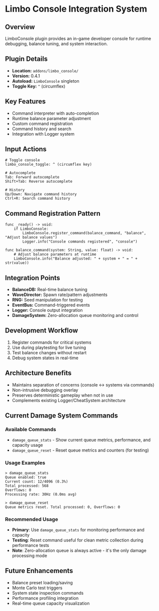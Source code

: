 # Limbo Console Integration System

## Overview
LimboConsole plugin provides an in-game developer console for runtime debugging, balance tuning, and system interaction.

## Plugin Details
- **Location:** `addons/limbo_console/`
- **Version:** 0.4.1
- **Autoload:** `LimboConsole` singleton
- **Toggle Key:** `^` (circumflex)

## Key Features
- Command interpreter with auto-completion
- Runtime balance parameter adjustment
- Custom command registration
- Command history and search
- Integration with Logger system

## Input Actions
```gdscript
# Toggle console
limbo_console_toggle: ^ (circumflex key)

# Autocomplete
Tab: Forward autocomplete
Shift+Tab: Reverse autocomplete

# History
Up/Down: Navigate command history
Ctrl+R: Search command history
```

## Command Registration Pattern
```gdscript
func _ready() -> void:
    if LimboConsole:
        LimboConsole.register_command(balance_command, "balance", "Adjust balance values")
        Logger.info("Console commands registered", "console")

func balance_command(system: String, value: float) -> void:
    # Adjust balance parameters at runtime
    LimboConsole.info("Balance adjusted: " + system + " = " + str(value))
```

## Integration Points
- **BalanceDB:** Real-time balance tuning
- **WaveDirector:** Spawn rate/pattern adjustments  
- **RNG:** Seed manipulation for testing
- **EventBus:** Command-triggered events
- **Logger:** Console output integration
- **DamageSystem:** Zero-allocation queue monitoring and control

## Development Workflow
1. Register commands for critical systems
2. Use during playtesting for live tuning
3. Test balance changes without restart
4. Debug system states in real-time

## Architecture Benefits
- Maintains separation of concerns (console ↔ systems via commands)
- Non-intrusive debugging overlay
- Preserves deterministic gameplay when not in use
- Complements existing Logger/CheatSystem architecture

## Current Damage System Commands

### Available Commands
- `damage_queue_stats` - Show current queue metrics, performance, and capacity usage
- `damage_queue_reset` - Reset queue metrics and counters (for testing)

### Usage Examples
```
> damage_queue_stats
Queue enabled: true
Current count: 12/4096 (0.3%)
Total processed: 568
Overflows: 0
Processing rate: 30Hz (0.0ms avg)

> damage_queue_reset
Queue metrics reset. Total processed: 0, Overflows: 0
```

### Recommended Usage
- **Primary**: Use `damage_queue_stats` for monitoring performance and capacity
- **Testing**: Reset command useful for clean metric collection during performance tests
- **Note**: Zero-allocation queue is always active - it's the only damage processing mode

## Future Enhancements
- Balance preset loading/saving
- Monte Carlo test triggers
- System state inspection commands
- Performance profiling integration
- Real-time queue capacity visualization